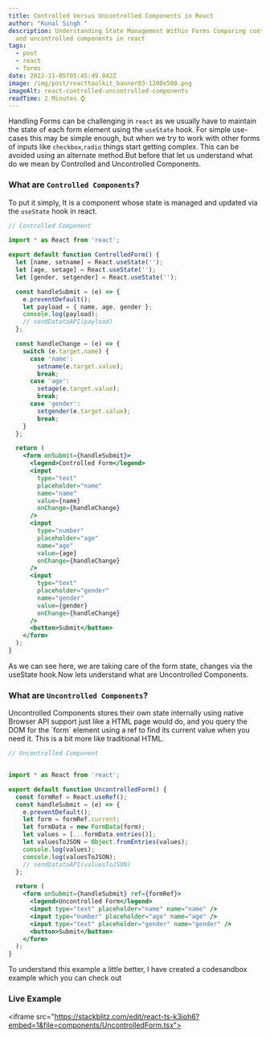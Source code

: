 ```yaml
---
title: Controlled Versus Uncontrolled Components in React
author: "Kunal Singh "
description: Understanding State Management Within Forms Comparing controlled
  and uncontrolled components in react
tags:
  - post
  - react
  - forms
date: 2022-11-05T05:45:49.842Z
image: /img/post/reacttoolkit_banner03-1200x500.png
imageAlt: react-controlled-uncontrolled-components
readTime: 2 Minutes ⌚
---
```

H﻿andling Forms can be challenging in `react` as we usually have to maintain the state of each form element using the `useState` hook. For simple use-cases this may be simple enough, but when we try to work with other forms of inputs like `checkbox`,`radio` things start getting complex. This can be avoided using an alternate method.But before that let us understand what do we mean by Controlled and Uncontrolled Components.

### What are `Controlled Components`?

T﻿o put it simply, It is a component whose state is managed and updated via the `useState` hook in react.

```jsx
// Controlled Component 

import * as React from 'react';

export default function ControlledForm() {
  let [name, setname] = React.useState('');
  let [age, setage] = React.useState('');
  let [gender, setgender] = React.useState('');

  const handleSubmit = (e) => {
    e.preventDefault();
    let payload = { name, age, gender };
    console.log(payload);
    // sendDatatoAPI(payload)
  };

  const handleChange = (e) => {
    switch (e.target.name) {
      case 'name':
        setname(e.target.value);
        break;
      case 'age':
        setage(e.target.value);
        break;
      case 'gender':
        setgender(e.target.value);
        break;
    }
  };

  return (
    <form onSubmit={handleSubmit}>
      <legend>Controlled Form</legend>
      <input
        type="text"
        placeholder="name"
        name="name"
        value={name}
        onChange={handleChange}
      />
      <input
        type="number"
        placeholder="age"
        name="age"
        value={age}
        onChange={handleChange}
      />
      <input
        type="text"
        placeholder="gender"
        name="gender"
        value={gender}
        onChange={handleChange}
      />
      <button>Submit</button>
    </form>
  );
}
```

A﻿s we can see here, we are taking care of the form state, changes via the useState hook.Now lets understand what are Uncontrolled Components.

### What are `Uncontrolled Components`?

Uncontrolled Components stores their own state internally using native Browser API support just like a HTML page would do, and you query the DOM for the \`form\` element using a ref to find its current value when you need it. This is a bit more like traditional HTML.

```jsx
// Uncontrolled Component 


import * as React from 'react';

export default function UncontrolledForm() {
  const formRef = React.useRef();
  const handleSubmit = (e) => {
    e.preventDefault();
    let form = formRef.current;
    let formData = new FormData(form);
    let values = [...formData.entries()];
    let valuesToJSON = Object.fromEntries(values);
    console.log(values);
    console.log(valuesToJSON);
    // sendDatatoAPI(valuesToJSON)
  };

  return (
    <form onSubmit={handleSubmit} ref={formRef}>
      <legend>Uncontrolled Form</legend>
      <input type="text" placeholder="name" name="name" />
      <input type="number" placeholder="age" name="age" />
      <input type="text" placeholder="gender" name="gender" />
      <button>Submit</button>
    </form>
  );
}
```

To understand this example a little better, I have created a codesandbox example which you can check out



### L﻿ive Example 

<﻿iframe src="https://stackblitz.com/edit/react-ts-k3ioh6?embed=1&file=components/UncontrolledForm.tsx"></iframe>